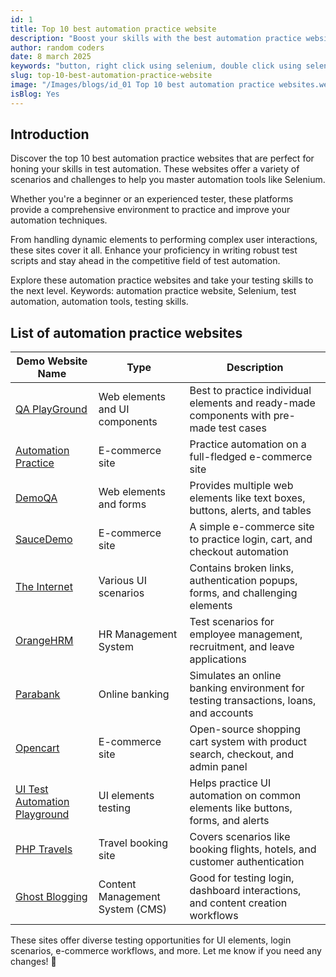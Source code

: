 ```yaml
---
id: 1
title: Top 10 best automation practice website
description: "Boost your skills with the best automation practice websites! Perfect for all levels, these sites offer real-world challenges. Click now to elevate your expertise!"
author: random coders
date: 8 march 2025
keywords: "button, right click using selenium, double click using selenium"
slug: top-10-best-automation-practice-website
image: "/Images/blogs/id_01 Top 10 best automation practice websites.webp"
isBlog: Yes
---
```


## Introduction

Discover the top 10 best automation practice websites that are perfect for honing your skills in test automation. These websites offer a variety of scenarios and challenges to help you master automation tools like Selenium.

Whether you're a beginner or an experienced tester, these platforms provide a comprehensive environment to practice and improve your automation techniques.

From handling dynamic elements to performing complex user interactions, these sites cover it all. Enhance your proficiency in writing robust test scripts and stay ahead in the competitive field of test automation.

Explore these automation practice websites and take your testing skills to the next level. Keywords: automation practice website, Selenium, test automation, automation tools, testing skills.

## List of automation practice websites

| Demo Website Name                                                 | Type                            | Description                                                                             |
| ----------------------------------------------------------------- | ------------------------------- | --------------------------------------------------------------------------------------- |
| [QA PlayGround](https://www.qaplayground.com/)                    | Web elements and UI components  | Best to practice individual elements and ready-made components with pre-made test cases |
| [Automation Practice](http://automationpractice.com/)             | E-commerce site                 | Practice automation on a full-fledged e-commerce site                                   |
| [DemoQA](https://demoqa.com/)                                     | Web elements and forms          | Provides multiple web elements like text boxes, buttons, alerts, and tables             |
| [SauceDemo](https://www.saucedemo.com/)                           | E-commerce site                 | A simple e-commerce site to practice login, cart, and checkout automation               |
| [The Internet](https://the-internet.herokuapp.com/)               | Various UI scenarios            | Contains broken links, authentication popups, forms, and challenging elements           |
| [OrangeHRM](https://opensource-demo.orangehrmlive.com/)           | HR Management System            | Test scenarios for employee management, recruitment, and leave applications             |
| [Parabank](https://parabank.parasoft.com/)                        | Online banking                  | Simulates an online banking environment for testing transactions, loans, and accounts   |
| [Opencart](https://demo.opencart.com/)                            | E-commerce site                 | Open-source shopping cart system with product search, checkout, and admin panel         |
| [UI Test Automation Playground](https://uitestingplayground.com/) | UI elements testing             | Helps practice UI automation on common elements like buttons, forms, and alerts         |
| [PHP Travels](https://www.phptravels.net/demo/)                   | Travel booking site             | Covers scenarios like booking flights, hotels, and customer authentication              |
| [Ghost Blogging](https://demo.ghost.io/)                          | Content Management System (CMS) | Good for testing login, dashboard interactions, and content creation workflows          |

These sites offer diverse testing opportunities for UI elements, login scenarios, e-commerce workflows, and more. Let me know if you need any changes! 🚀

